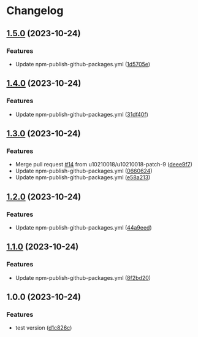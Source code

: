 # Changelog

## [1.5.0](https://github.com/u10210018/vite-vue-ts/compare/v1.4.0...v1.5.0) (2023-10-24)


### Features

* Update npm-publish-github-packages.yml ([1d5705e](https://github.com/u10210018/vite-vue-ts/commit/1d5705e470557836588882fa43e888c37fb7b07f))

## [1.4.0](https://github.com/u10210018/vite-vue-ts/compare/v1.3.0...v1.4.0) (2023-10-24)


### Features

* Update npm-publish-github-packages.yml ([31df40f](https://github.com/u10210018/vite-vue-ts/commit/31df40f0124d36dad1f141ebfdb9ce6fad362db2))

## [1.3.0](https://github.com/u10210018/vite-vue-ts/compare/v1.2.0...v1.3.0) (2023-10-24)


### Features

* Merge pull request [#14](https://github.com/u10210018/vite-vue-ts/issues/14) from u10210018/u10210018-patch-9 ([deee9f7](https://github.com/u10210018/vite-vue-ts/commit/deee9f7ee586ff2077d8cc34e5df63458a79a72e))
* Update npm-publish-github-packages.yml ([0660624](https://github.com/u10210018/vite-vue-ts/commit/06606248d5a1ae072349a5b8c554fa6c0ca00405))
* Update npm-publish-github-packages.yml ([e58a213](https://github.com/u10210018/vite-vue-ts/commit/e58a213e34e041c876fa58e0c604fa1dfd141c64))

## [1.2.0](https://github.com/u10210018/vite-vue-ts/compare/v1.1.0...v1.2.0) (2023-10-24)


### Features

* Update npm-publish-github-packages.yml ([44a9eed](https://github.com/u10210018/vite-vue-ts/commit/44a9eed8adcceb7550a11e02e083bb9d8c71cfc9))

## [1.1.0](https://github.com/u10210018/vite-vue-ts/compare/v1.0.0...v1.1.0) (2023-10-24)


### Features

* Update npm-publish-github-packages.yml ([8f2bd20](https://github.com/u10210018/vite-vue-ts/commit/8f2bd20e7ed40274c983e97d9201fdbeab87059e))

## 1.0.0 (2023-10-24)


### Features

* test version ([d1c826c](https://github.com/u10210018/vite-vue-ts/commit/d1c826c57d43fbf439e2738789eea9263e065265))

